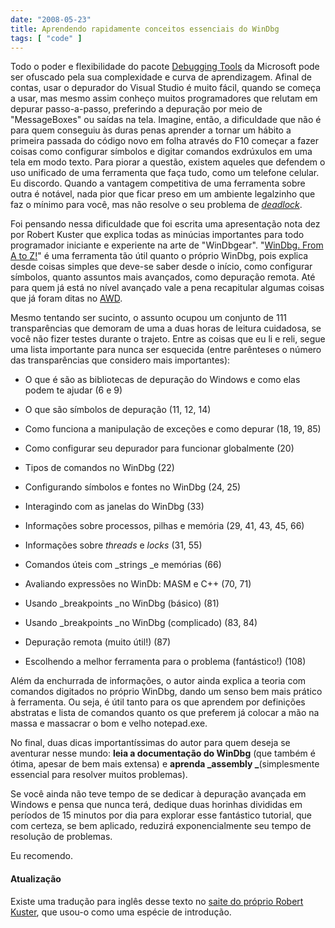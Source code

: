 ```yaml
---
date: "2008-05-23"
title: Aprendendo rapidamente conceitos essenciais do WinDbg
tags: [ "code" ]
---
```

Todo o poder e flexibilidade do pacote [Debugging Tools](http://www.microsoft.com/whdc/devtools/debugging/default.mspx) da Microsoft pode ser ofuscado pela sua complexidade e curva de aprendizagem. Afinal de contas, usar o depurador do Visual Studio é muito fácil, quando se começa a usar, mas mesmo assim conheço muitos programadores que relutam em depurar passo-a-passo, preferindo a depuração por meio de "MessageBoxes" ou saídas na tela. Imagine, então, a dificuldade que não é para quem conseguiu às duras penas aprender a tornar um hábito a primeira passada do código novo em folha através do F10 começar a fazer coisas como configurar símbolos e digitar comandos exdrúxulos em uma tela em modo texto. Para piorar a questão, existem aqueles que defendem o uso unificado de uma ferramenta que faça tudo, como um telefone celular. Eu discordo. Quando a vantagem competitiva de uma ferramenta sobre outra é notável, nada pior que ficar preso em um ambiente legalzinho que faz o mínimo para você, mas não resolve o seu problema de [_deadlock_](http://en.wikipedia.org/wiki/Deadlock).

Foi pensando nessa dificuldade que foi escrita uma apresentação nota dez por Robert Kuster que explica todas as minúcias importantes para todo programador iniciante e experiente na arte de "WinDbgear". "[WinDbg. From A to Z!](http://www.software.rkuster.com/windbg/windbg_booklet.htm)" é uma ferramenta tão útil quanto o próprio WinDbg, pois explica desde coisas simples que deve-se saber desde o início, como configurar símbolos, quanto assuntos mais avançados, como depuração remota. Até para quem já está no nível avançado vale a pena recapitular algumas coisas que já foram ditas no  [AWD](http://advancedwindowsdebugging.com/).

Mesmo tentando ser sucinto, o assunto ocupou um conjunto de 111 transparências que demoram de uma a duas horas de leitura cuidadosa, se você não fizer testes durante o trajeto. Entre as coisas que eu li e reli, segue uma lista importante para nunca ser esquecida (entre parênteses o número das transparências que considero mais importantes):

	
  * O que é são as bibliotecas de depuração do Windows e como elas podem te ajudar (6 e 9)

	
  * O que são símbolos de depuração (11, 12, 14)

	
  * Como funciona a manipulação de exceções e como depurar (18, 19, 85)

	
  * Como configurar seu depurador para funcionar globalmente (20)

	
  * Tipos de comandos no WinDbg (22)

	
  * Configurando símbolos e fontes no WinDbg (24, 25)

	
  * Interagindo com as janelas do WinDbg (33)

	
  * Informações sobre processos, pilhas e memória (29, 41, 43, 45, 66)

	
  * Informações sobre _threads_ e _locks_ (31, 55)

	
  * Comandos úteis com _strings _e memórias (66)

	
  * Avaliando expressões no WinDb: MASM e C++ (70, 71)

	
  * Usando _breakpoints _no WinDbg (básico) (81)

	
  * Usando _breakpoints _no WinDbg (complicado) (83, 84)

	
  * Depuração remota (muito útil!) (87)

	
  * Escolhendo a melhor ferramenta para o problema (fantástico!) (108)

Além da enchurrada de informações, o autor ainda explica a teoria com comandos digitados no próprio WinDbg, dando um senso bem mais prático à ferramenta. Ou seja, é útil tanto para os que aprendem por definições abstratas e lista de comandos quanto os que preferem já colocar a mão na massa e massacrar o bom e velho notepad.exe.

No final, duas dicas importantíssimas do autor para quem deseja se aventurar nesse mundo: **leia a documentação do WinDbg** (que também é ótima, apesar de bem mais extensa) e **aprenda _assembly _**(simplesmente essencial para resolver muitos problemas).

Se você ainda não teve tempo de se dedicar à depuração avançada em Windows e pensa que nunca terá, dedique duas horinhas divididas em períodos de 15 minutos por dia para explorar esse fantástico tutorial, que com certeza, se bem aplicado, reduzirá exponencialmente seu tempo de resolução de problemas.

Eu recomendo.

#### Atualização

Existe uma tradução para inglês desse texto no [saite do próprio Robert Kuster](http://windbg.info/), que usou-o como uma espécie de introdução.

